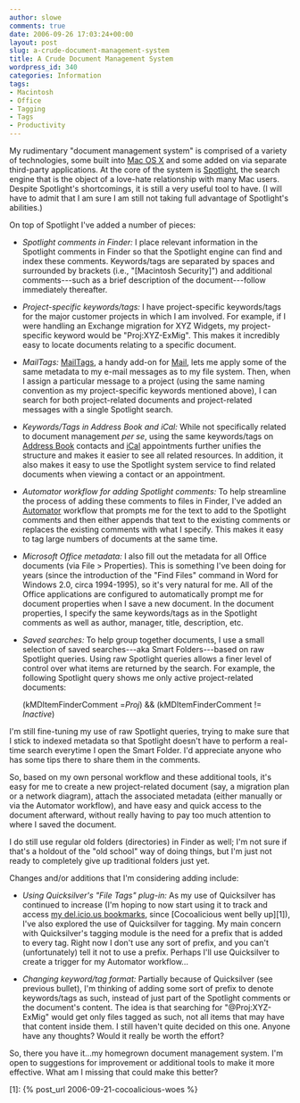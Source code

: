 ```yaml
---
author: slowe
comments: true
date: 2006-09-26 17:03:24+00:00
layout: post
slug: a-crude-document-management-system
title: A Crude Document Management System
wordpress_id: 340
categories: Information
tags:
- Macintosh
- Office
- Tagging
- Tags
- Productivity
---
```


My rudimentary "document management system" is comprised of a variety of technologies, some built into [Mac OS X](http://www.apple.com/macosx/) and some added on via separate third-party applications. At the core of the system is [Spotlight](http://www.apple.com/macosx/features/spotlight/), the search engine that is the object of a love-hate relationship with many Mac users. Despite Spotlight's shortcomings, it is still a very useful tool to have. (I will have to admit that I am sure I am still not taking full advantage of Spotlight's abilities.)

On top of Spotlight I've added a number of pieces:

* _Spotlight comments in Finder:_ I place relevant information in the Spotlight comments in Finder so that the Spotlight engine can find and index these comments. Keywords/tags are separated by spaces and surrounded by brackets (i.e., "[Macintosh Security]") and additional comments---such as a brief description of the document---follow immediately thereafter.

* _Project-specific keywords/tags:_ I have project-specific keywords/tags for the major customer projects in which I am involved. For example, if I were handling an Exchange migration for XYZ Widgets, my project-specific keyword would be "Proj:XYZ-ExMig". This makes it incredibly easy to locate documents relating to a specific document.

* _MailTags:_ [MailTags](http://www.indev.ca/MailTags.html), a handy add-on for [Mail](http://www.apple.com/macosx/features/mail/), lets me apply some of the same metadata to my e-mail messages as to my file system. Then, when I assign a particular message to a project (using the same naming convention as my project-specific keywords mentioned above), I can search for both project-related documents and project-related messages with a single Spotlight search.

* _Keywords/Tags in Address Book and iCal:_ While not specifically related to document management _per se_, using the same keywords/tags on [Address Book](http://www.apple.com/macosx/features/addressbook/) contacts and [iCal](http://www.apple.com/macosx/features/ical/) appointments further unifies the structure and makes it easier to see all related resources. In addition, it also makes it easy to use the Spotlight system service to find related documents when viewing a contact or an appointment.

* _Automator workflow for adding Spotlight comments:_ To help streamline the process of adding these comments to files in Finder, I've added an [Automator](http://www.apple.com/macosx/features/automator/) workflow that prompts me for the text to add to the Spotlight comments and then either appends that text to the existing comments or replaces the existing comments with what I specify. This makes it easy to tag large numbers of documents at the same time.

* _Microsoft Office metadata:_ I also fill out the metadata for all Office documents (via File > Properties). This is something I've been doing for years (since the introduction of the "Find Files" command in Word for Windows 2.0, circa 1994-1995), so it's very natural for me. All of the Office applications are configured to automatically prompt me for document properties when I save a new document. In the document properties, I specify the same keywords/tags as in the Spotlight comments as well as author, manager, title, description, etc.

* _Saved searches:_ To help group together documents, I use a small selection of saved searches---aka Smart Folders---based on raw Spotlight queries. Using raw Spotlight queries allows a finer level of control over what items are returned by the search. For example, the following Spotlight query shows me only active project-related documents:

	(kMDItemFinderComment =*Proj*) && (kMDItemFinderComment != *Inactive*)

I'm still fine-tuning my use of raw Spotlight queries, trying to make sure that I stick to indexed metadata so that Spotlight doesn't have to perform a real-time search everytime I open the Smart Folder. I'd appreciate anyone who has some tips there to share them in the comments.

So, based on my own personal workflow and these additional tools, it's easy for me to create a new project-related document (say, a migration plan or a network diagram), attach the associated metadata (either manually or via the Automator workflow), and have easy and quick access to the document afterward, without really having to pay too much attention to where I saved the document.

I do still use regular old folders (directories) in Finder as well; I'm not sure if that's a holdout of the "old school" way of doing things, but I'm just not ready to completely give up traditional folders just yet.

Changes and/or additions that I'm considering adding include:

* _Using Quicksilver's "File Tags" plug-in:_ As my use of Quicksilver has continued to increase (I'm hoping to now start using it to track and access [my del.icio.us bookmarks](http://del.icio.us/slowe), since [Cocoalicious went belly up][1]), I've also explored the use of Quicksilver for tagging. My main concern with Quicksilver's tagging module is the need for a prefix that is added to every tag. Right now I don't use any sort of prefix, and you can't (unfortunately) tell it not to use a prefix. Perhaps I'll use Quicksilver to create a trigger for my Automator workflow...

* _Changing keyword/tag format:_ Partially because of Quicksilver (see previous bullet), I'm thinking of adding some sort of prefix to denote keywords/tags as such, instead of just part of the Spotlight comments or the document's content. The idea is that searching for "@Proj:XYZ-ExMig" would get only files tagged as such, not all items that may have that content inside them. I still haven't quite decided on this one. Anyone have any thoughts? Would it really be worth the effort?

So, there you have it...my homegrown document management system. I'm open to suggestions for improvement or additional tools to make it more effective. What am I missing that could make this better?

[1]: {% post_url 2006-09-21-cocoalicious-woes %}
